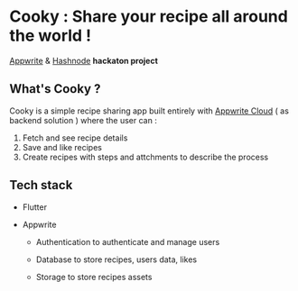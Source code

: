 # Cooky : Share your recipe all around the world !

[Appwrite](https://cloud.appwrite.io) & [Hashnode](https://hashnode.com) **hackaton project**

## What's Cooky ?

Cooky is a simple recipe sharing app built entirely with [Appwrite Cloud](https://cloud.appwrite.io) ( as backend solution ) where the user can : 

1. Fetch and see recipe details
2. Save and like recipes
3. Create recipes with steps and attchments to describe the process

## Tech stack

- Flutter

- Appwrite

    - Authentication to authenticate and manage users

    - Database to store recipes, users data, likes

    - Storage to store recipes assets



